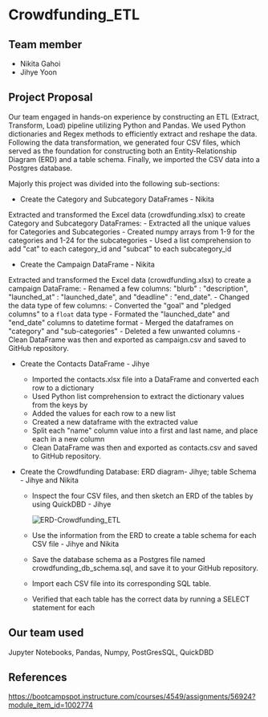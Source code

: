 # Crowdfunding_ETL

## Team member 

- Nikita Gahoi
- Jihye Yoon

## Project Proposal

Our team engaged in hands-on experience by constructing an ETL (Extract, Transform, Load) pipeline utilizing Python and Pandas. We used Python dictionaries and Regex methods to efficiently extract and reshape the data. Following the data transformation, we generated four CSV files, which served as the foundation for constructing both an Entity-Relationship Diagram (ERD) and a table schema. Finally, we imported the CSV data into a Postgres database. 

Majorly this project was divided into the following sub-sections:

- Create the Category and Subcategory DataFrames - Nikita

Extracted and transformed the Excel data (crowdfunding.xlsx) to create Category and Subcategory DataFrames:
     - Extracted all the unique values for Categories and Subcategories
    - Created numpy arrays from 1-9 for the categories and 1-24 for the subcategories
    - Used a list comprehension to add "cat" to each category_id and "subcat" to each subcategory_id

- Create the Campaign DataFrame - Nikita
  
 Extracted and transformed the Excel data (crowdfunding.xlsx) to create a campaign DataFrame:
    - Renamed a few columns: "blurb" : "description", "launched_at" : "launched_date", and "deadline" : "end_date".
    - Changed the data type of few columns:
         - Converted the "goal" and "pledged columns" to a `float` data type
        - Formated the "launched_date" and "end_date" columns to datetime format
    - Merged the dataframes on "category" and "sub-categories"
    - Deleted a few unwanted columns
    - Clean DataFrame was then and exported as campaign.csv and saved to GitHub repository.

- Create the Contacts DataFrame - Jihye
    - Imported the contacts.xlsx file into a DataFrame and converted each row to a dictionary
    - Used  Python list comprehension to extract the dictionary values from the keys by 
    - Added the values for each row to a new list
    - Created a new dataframe with the extracted value
    - Split each "name" column value into a first and last name, and place each in a new column
    - Clean DataFrame was then and exported as contacts.csv and saved to GitHub repository.

- Create the Crowdfunding Database: ERD diagram- Jihye; table Schema - Jihye and Nikita
    - Inspect the four CSV files, and then sketch an ERD of the tables by using QuickDBD - Jihye

        ![ERD-Crowdfunding_ETL](https://github.com/NikitaGahoi/Web_Scrapping_Challenge/assets/136101293/f58edea2-9366-48bc-af72-94d7ae076dcc)
    - Use the information from the ERD to create a table schema for each CSV file - Jihye and Nikita
    - Save the database schema as a Postgres file named crowdfunding_db_schema.sql, and save it to your GitHub repository.
    - Import each CSV file into its corresponding SQL table.
    - Verified that each table has the correct data by running a SELECT statement for each 


## Our team used 
Jupyter Notebooks, Pandas, Numpy, PostGresSQL, QuickDBD

## References

https://bootcampspot.instructure.com/courses/4549/assignments/56924?module_item_id=1002774
